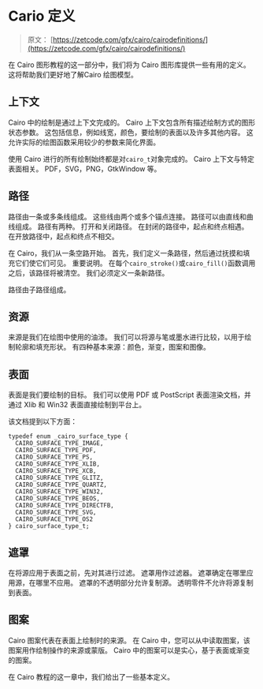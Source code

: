 # Cario 定义

> 原文： [https://zetcode.com/gfx/cairo/cairodefinitions/](https://zetcode.com/gfx/cairo/cairodefinitions/)

在 Cairo 图形教程的这一部分中，我们将为 Cairo 图形库提供一些有用的定义。 这将帮助我们更好地了解Cairo 绘图模型。

## 上下文

Cairo 中的绘制是通过上下文完成的。 Cairo 上下文包含所有描述绘制方式的图形状态参数。 这包括信息，例如线宽，颜色，要绘制的表面以及许多其他内容。 这允许实际的绘图函数采用较少的参数来简化界面。

使用 Cairo 进行的所有绘制始终都是对`cairo_t`对象完成的。 Cairo 上下文与特定表面相关。 PDF，SVG，PNG，GtkWindow 等。

## 路径

路径由一条或多条线组成。 这些线由两个或多个锚点连接。 路径可以由直线和曲线组成。 路径有两种。 打开和关闭路径。 在封闭的路径中，起点和终点相遇。 在开放路径中，起点和终点不相交。

在 Cairo，我们从一条空路开始。 首先，我们定义一条路径，然后通过抚摸和填充它们使它们可见。 重要说明。 在每个`cairo_stroke()`或`cairo_fill()`函数调用之后，该路径将被清空。 我们必须定义一条新路径。

路径由子路径组成。

## 资源

来源是我们在绘图中使用的油漆。 我们可以将源与笔或墨水进行比较，以用于绘制轮廓和填充形状。 有四种基本来源：颜色，渐变，图案和图像。

## 表面

表面是我们要绘制的目标。 我们可以使用 PDF 或 PostScript 表面渲染文档，并通过 Xlib 和 Win32 表面直接绘制到平台上。

该文档提到以下方面：

```
typedef enum _cairo_surface_type {
  CAIRO_SURFACE_TYPE_IMAGE,
  CAIRO_SURFACE_TYPE_PDF,
  CAIRO_SURFACE_TYPE_PS,
  CAIRO_SURFACE_TYPE_XLIB,
  CAIRO_SURFACE_TYPE_XCB,
  CAIRO_SURFACE_TYPE_GLITZ,
  CAIRO_SURFACE_TYPE_QUARTZ,
  CAIRO_SURFACE_TYPE_WIN32,
  CAIRO_SURFACE_TYPE_BEOS,
  CAIRO_SURFACE_TYPE_DIRECTFB,
  CAIRO_SURFACE_TYPE_SVG,
  CAIRO_SURFACE_TYPE_OS2
} cairo_surface_type_t;

```

## 遮罩

在将源应用于表面之前，先对其进行过滤。 遮罩用作过滤器。 遮罩确定在哪里应用源，在哪里不应用。 遮罩的不透明部分允许复制源。 透明零件不允许将源复制到表面。

## 图案

Cairo 图案代表在表面上绘制时的来源。 在 Cairo 中，您可以从中读取图案，该图案用作绘制操作的来源或蒙版。 Cairo 中的图案可以是实心，基于表面或渐变的图案。

在 Cairo 教程的这一章中，我们给出了一些基本定义。